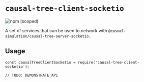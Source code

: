 # `causal-tree-client-socketio`

![npm (scoped)](https://img.shields.io/npm/v/@casual-simulation/causal-tree-client-socketio.svg)

A set of services that can be used to network with `@casual-simulation/causal-tree-server-socketio`.

## Usage

```
const causalTreeClientSocketio = require('causal-tree-client-socketio');

// TODO: DEMONSTRATE API
```
